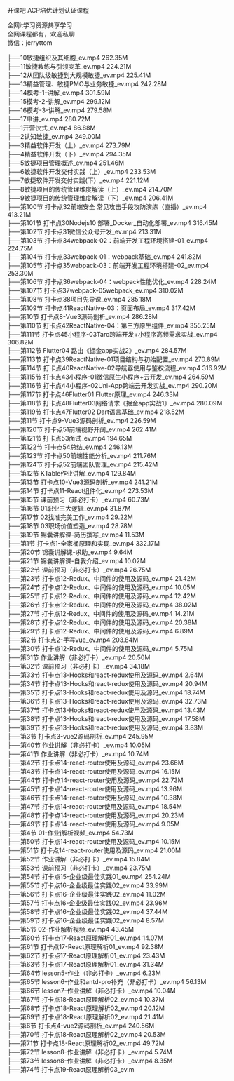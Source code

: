 开课吧 ACP培优计划认证课程

全网it学习资源共享学习<br>全网课程都有，欢迎私聊<br>微信：jerryttom<br>

├──10敏捷组织及其细胞_ev.mp4 262.35M<br> ├──11敏捷教练与引领变革_ev.mp4 224.21M<br> ├──12从团队级敏捷到大规模敏捷_ev.mp4 225.41M<br> ├──13精益管理、敏捷PMO与业务敏捷_ev.mp4 242.28M<br> ├──14模考-1-讲解_ev.mp4 301.59M<br> ├──15模考-2-讲解_ev.mp4 299.12M<br> ├──16模考-3-讲解_ev.mp4 279.58M<br> ├──17串讲_ev.mp4 280.72M<br> ├──1开营仪式_ev.mp4 86.88M<br> ├──2认知敏捷_ev.mp4 249.00M<br> ├──3精益软件开发（上）_ev.mp4 273.79M<br> ├──4精益软件开发（下）_ev.mp4 294.35M<br> ├──5敏捷项目管理概述_ev.mp4 251.46M<br> ├──6敏捷软件开发交付实践（上）_ev.mp4 233.53M<br> ├──7敏捷软件开发交付实践(下）_ev.mp4 221.12M<br> ├──8敏捷项目的传统管理维度解读（上）_ev.mp4 214.70M<br> ├──9敏捷项目的传统管理维度解读（下）_ev.mp4 206.41M<br> ├──第100节 打卡点32前端安全 常见攻击手段攻防演练（直播）_ev.mp4 413.21M<br> ├──第101节 打卡点30Nodejs10 部署_Docker_自动化部署_ev.mp4 316.45M<br> ├──第102节 打卡点31微信公众号开发_ev.mp4 213.31M<br> ├──第103节 打卡点34webpack-02：前端开发工程环境搭建-01_ev.mp4 224.75M<br> ├──第104节 打卡点33webpack-01：webpack基础_ev.mp4 241.82M<br> ├──第105节 打卡点35webpack-03：前端开发工程环境搭建-02_ev.mp4 253.30M<br> ├──第106节 打卡点36webpack-04：webpack性能优化_ev.mp4 228.24M<br> ├──第107节 打卡点37webpack-05webpack_ev.mp4 310.02M<br> ├──第108节 打卡点38项目先导课_ev.mp4 285.18M<br> ├──第109节 打卡点41ReactNative-03：页面布局_ev.mp4 317.42M<br> ├──第10节 打卡点8-Vue3源码剖析_ev.mp4 286.28M<br> ├──第110节 打卡点42ReactNative-04：第三方原生组件_ev.mp4 355.25M<br> ├──第111节 打卡点45小程序-03Taro跨端开发+小程序高频需求实战_ev.mp4 306.82M<br> ├──第112节 Flutter04 路由《掘金app实战2》_ev.mp4 284.57M<br> ├──第113节 打卡点39ReactNative-01项目结构与初始配置_ev.mp4 270.89M<br> ├──第114节 打卡点40ReactNative-02导航器使用与鉴权流程_ev.mp4 316.92M<br> ├──第115节 打卡点43小程序-01微信原生小程序+云开发_ev.mp4 264.59M<br> ├──第116节 打卡点44小程序-02Uni-App跨端云开发实战_ev.mp4 290.20M<br> ├──第117节 打卡点46Flutter01 Flutter原理_ev.mp4 246.33M<br> ├──第118节 打卡点48Flutter03网络请求《掘金app实战1》_ev.mp4 280.09M<br> ├──第119节 打卡点47Flutter02 Dart语言基础_ev.mp4 218.52M<br> ├──第11节 打卡点9-Vue3源码剖析_ev.mp4 226.59M<br> ├──第120节 打卡点51前端视野开阔_ev.mp4 262.41M<br> ├──第121节 打卡点53面试_ev.mp4 194.65M<br> ├──第122节 打卡点54总结_ev.mp4 246.13M<br> ├──第123节 打卡点50前端性能分析_ev.mp4 211.76M<br> ├──第124节 打卡点52前端团队管理_ev.mp4 215.42M<br> ├──第12节 KTable作业讲解_ev.mp4 129.84M<br> ├──第13节 打卡点10-Vue3源码剖析_ev.mp4 241.21M<br> ├──第14节 打卡点11-React组件化_ev.mp4 273.53M<br> ├──第15节 课前预习（非必打卡）_ev.mp4 60.73M<br> ├──第16节 01职业三大逻辑_ev.mp4 31.87M<br> ├──第17节 02找准完美工作_ev.mp4 29.22M<br> ├──第18节 03职场价值塑造_ev.mp4 28.78M<br> ├──第19节 锦囊讲解课-简历撰写_ev.mp4 11.53M<br> ├──第1节 打卡点1-全家桶原理和实现_ev.mp4 332.17M<br> ├──第20节 锦囊讲解课-求助_ev.mp4 9.64M<br> ├──第21节 锦囊讲解课-自我介绍_ev.mp4 10.02M<br> ├──第22节 课前预习（非必打卡）_ev.mp4 26.75M<br> ├──第23节 打卡点12-Redux、中间件的使用及源码_ev.mp4 21.42M<br> ├──第24节 打卡点12-Redux、中间件的使用及源码_ev.mp4 10.05M<br> ├──第25节 打卡点12-Redux、中间件的使用及源码_ev.mp4 12.42M<br> ├──第26节 打卡点12-Redux、中间件的使用及源码_ev.mp4 38.02M<br> ├──第27节 打卡点12-Redux、中间件的使用及源码_ev.mp4 14.21M<br> ├──第28节 打卡点12-Redux、中间件的使用及源码_ev.mp4 20.38M<br> ├──第29节 打卡点12-Redux、中间件的使用及源码_ev.mp4 6.89M<br> ├──第2节 打卡点2-手写vue_ev.mp4 203.84M<br> ├──第30节 打卡点12-Redux、中间件的使用及源码_ev.mp4 5.75M<br> ├──第31节 作业讲解（非必打卡）_ev.mp4 20.50M<br> ├──第32节 课前预习（非必打卡）_ev.mp4 34.18M<br> ├──第33节 打卡点13-Hooks和react-redux使用及源码_ev.mp4 2.64M<br> ├──第34节 打卡点13-Hooks和react-redux使用及源码_ev.mp4 20.94M<br> ├──第35节 打卡点13-Hooks和react-redux使用及源码_ev.mp4 18.74M<br> ├──第36节 打卡点13-Hooks和react-redux使用及源码_ev.mp4 32.73M<br> ├──第37节 打卡点13-Hooks和react-redux使用及源码_ev.mp4 13.43M<br> ├──第38节 打卡点13-Hooks和react-redux使用及源码_ev.mp4 17.58M<br> ├──第39节 打卡点13-Hooks和react-redux使用及源码_ev.mp4 3.83M<br> ├──第3节 打卡点3-vue2源码剖析_ev.mp4 245.95M<br> ├──第40节 作业讲解（非必打卡）_ev.mp4 10.05M<br> ├──第41节 作业讲解（非必打卡）_ev.mp4 10.74M<br> ├──第42节 打卡点14-react-router使用及源码_ev.mp4 23.66M<br> ├──第43节 打卡点14-react-router使用及源码_ev.mp4 16.15M<br> ├──第44节 打卡点14-react-router使用及源码_ev.mp4 22.73M<br> ├──第45节 打卡点14-react-router使用及源码_ev.mp4 13.96M<br> ├──第46节 打卡点14-react-router使用及源码_ev.mp4 10.38M<br> ├──第47节 打卡点14-react-router使用及源码_ev.mp4 18.54M<br> ├──第48节 打卡点14-react-router使用及源码_ev.mp4 20.23M<br> ├──第49节 打卡点14-react-router使用及源码_ev.mp4 9.05M<br> ├──第4节 01-作业j解析视频_ev.mp4 54.73M<br> ├──第50节 打卡点14-react-router使用及源码_ev.mp4 10.15M<br> ├──第51节 打卡点14-react-router使用及源码_ev.mp4 21.00M<br> ├──第52节 作业讲解（非必打卡）_ev.mp4 15.84M<br> ├──第53节 课前预习（非必打卡）_ev.mp4 23.75M<br> ├──第54节 打卡点15-企业级最佳实践01_ev.mp4 254.24M<br> ├──第55节 打卡点16-企业级最佳实践02_ev.mp4 33.99M<br> ├──第56节 打卡点16-企业级最佳实践02_ev.mp4 11.02M<br> ├──第57节 打卡点16-企业级最佳实践02_ev.mp4 23.96M<br> ├──第58节 打卡点16-企业级最佳实践02_ev.mp4 37.44M<br> ├──第59节 打卡点16-企业级最佳实践02_ev.mp4 8.57M<br> ├──第5节 02-作业解析视频_ev.mp4 43.45M<br> ├──第60节 打卡点17-React原理解析01_ev.mp4 14.07M<br> ├──第61节 打卡点17-React原理解析01_ev.mp4 92.38M<br> ├──第62节 打卡点17-React原理解析01_ev.mp4 23.43M<br> ├──第63节 打卡点17-React原理解析01_ev.mp4 31.34M<br> ├──第64节 lesson5-作业（非必打卡）_ev.mp4 6.23M<br> ├──第65节 lesson6-作业和antd-pro补充（非必打卡）_ev.mp4 56.13M<br> ├──第66节 lesson7-作业讲解（非必打卡）_ev.mp4 10.04M<br> ├──第67节 打卡点18-React原理解析02_ev.mp4 10.37M<br> ├──第68节 打卡点18-React原理解析02_ev.mp4 20.12M<br> ├──第69节 打卡点18-React原理解析02_ev.mp4 21.41M<br> ├──第6节 打卡点4-vue2源码剖析_ev.mp4 240.56M<br> ├──第70节 打卡点18-React原理解析02_ev.mp4 20.53M<br> ├──第71节 打卡点18-React原理解析02_ev.mp4 49.72M<br> ├──第72节 lesson8-作业讲解（非必打卡）_ev.mp4 5.74M<br> ├──第73节 lesson8-作业讲解（非必打卡）_ev.mp4 8.35M<br> ├──第74节 打卡点19-React原理解析03_ev.m